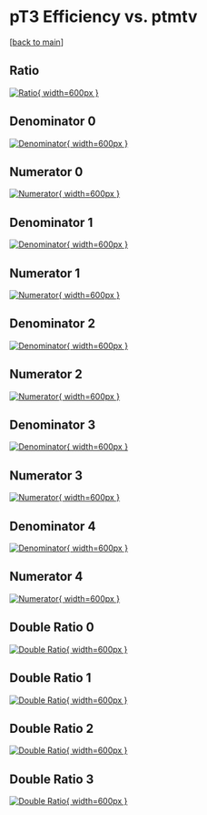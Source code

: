 # pT3 Efficiency vs. ptmtv

[[back to main](./)]



## Ratio

[![Ratio](../mtv/var/pT3_xtr_211_1_eff_ptmtv.png){ width=600px }](../mtv/var/pT3_xtr_211_1_eff_ptmtv.pdf)

## Denominator 0

[![Denominator](../mtv/den/pT3_xtr_211_1_eff_ptmtv_den0.png){ width=600px }](../mtv/den/pT3_xtr_211_1_eff_ptmtv_den0.pdf)

## Numerator 0

[![Numerator](../mtv/num/pT3_xtr_211_1_eff_ptmtv_num0.png){ width=600px }](../mtv/num/pT3_xtr_211_1_eff_ptmtv_num0.pdf)

## Denominator 1

[![Denominator](../mtv/den/pT3_xtr_211_1_eff_ptmtv_den1.png){ width=600px }](../mtv/den/pT3_xtr_211_1_eff_ptmtv_den1.pdf)

## Numerator 1

[![Numerator](../mtv/num/pT3_xtr_211_1_eff_ptmtv_num1.png){ width=600px }](../mtv/num/pT3_xtr_211_1_eff_ptmtv_num1.pdf)

## Denominator 2

[![Denominator](../mtv/den/pT3_xtr_211_1_eff_ptmtv_den2.png){ width=600px }](../mtv/den/pT3_xtr_211_1_eff_ptmtv_den2.pdf)

## Numerator 2

[![Numerator](../mtv/num/pT3_xtr_211_1_eff_ptmtv_num2.png){ width=600px }](../mtv/num/pT3_xtr_211_1_eff_ptmtv_num2.pdf)

## Denominator 3

[![Denominator](../mtv/den/pT3_xtr_211_1_eff_ptmtv_den3.png){ width=600px }](../mtv/den/pT3_xtr_211_1_eff_ptmtv_den3.pdf)

## Numerator 3

[![Numerator](../mtv/num/pT3_xtr_211_1_eff_ptmtv_num3.png){ width=600px }](../mtv/num/pT3_xtr_211_1_eff_ptmtv_num3.pdf)

## Denominator 4

[![Denominator](../mtv/den/pT3_xtr_211_1_eff_ptmtv_den4.png){ width=600px }](../mtv/den/pT3_xtr_211_1_eff_ptmtv_den4.pdf)

## Numerator 4

[![Numerator](../mtv/num/pT3_xtr_211_1_eff_ptmtv_num4.png){ width=600px }](../mtv/num/pT3_xtr_211_1_eff_ptmtv_num4.pdf)

## Double Ratio 0

[![Double Ratio](../mtv/ratio/pT3_xtr_211_1_eff_ptmtv_ratio0.png){ width=600px }](../mtv/ratio/pT3_xtr_211_1_eff_ptmtv_ratio0.pdf)

## Double Ratio 1

[![Double Ratio](../mtv/ratio/pT3_xtr_211_1_eff_ptmtv_ratio1.png){ width=600px }](../mtv/ratio/pT3_xtr_211_1_eff_ptmtv_ratio1.pdf)

## Double Ratio 2

[![Double Ratio](../mtv/ratio/pT3_xtr_211_1_eff_ptmtv_ratio2.png){ width=600px }](../mtv/ratio/pT3_xtr_211_1_eff_ptmtv_ratio2.pdf)

## Double Ratio 3

[![Double Ratio](../mtv/ratio/pT3_xtr_211_1_eff_ptmtv_ratio3.png){ width=600px }](../mtv/ratio/pT3_xtr_211_1_eff_ptmtv_ratio3.pdf)

